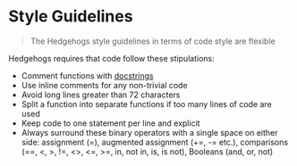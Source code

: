 # Style Guidelines 

> The Hedgehogs style guidelines in terms of code style are flexible

Hedgehogs requires that code follow these stipulations:
* Comment functions with [docstrings](https://www.pythonforbeginners.com/basics/python-docstrings)
* Use inline comments for any non-trivial code
* Avoid long lines greater than 72 characters
* Split a function into separate functions if too many lines of code are used
* Keep code to one statement per line and explicit
* Always surround these binary operators with a single space on either side: assignment (=), augmented assignment (+=, -= etc.), comparisons (==, <, >, !=, <>, <=, >=, in, not in, is, is not), Booleans (and, or, not)
